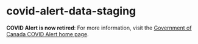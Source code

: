 # covid-alert-data-staging

**COVID Alert is now retired**: For more information, visit the [Government of Canada COVID Alert home page](https://www.canada.ca/en/public-health/services/diseases/coronavirus-disease-covid-19/covid-alert.html).
